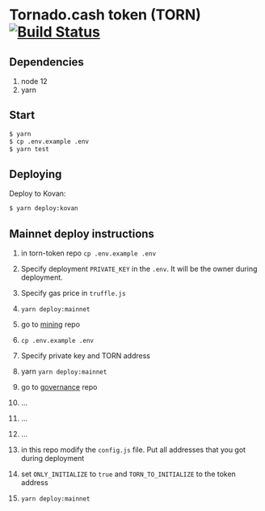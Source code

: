 # Tornado.cash token (TORN) [![Build Status](https://github.com/tornadocash/torn-token/workflows/build/badge.svg)](https://github.com/tornadocash/torn-token/actions)

## Dependencies

1. node 12
2. yarn

## Start

```bash
$ yarn
$ cp .env.example .env
$ yarn test
```

## Deploying

Deploy to Kovan:

```bash
$ yarn deploy:kovan
```

## Mainnet deploy instructions

1. in torn-token repo `cp .env.example .env`
2. Specify deployment `PRIVATE_KEY` in the `.env`. It will be the owner during deployment.
3. Specify gas price in `truffle.js`
4. `yarn deploy:mainnet`

5. go to [mining](https://github.com/tornadocash/tornado-anonymity-mining) repo
6. `cp .env.example .env`
7. Specify private key and TORN address
8. yarn `yarn deploy:mainnet`

9. go to [governance](https://github.com/tornadocash/governance) repo
10. ...
11. ...
12. ...

13. in this repo modify the `config.js` file. Put all addresses that you got during deployment
14. set `ONLY_INITIALIZE` to `true` and `TORN_TO_INITIALIZE` to the token address
15. `yarn deploy:mainnet`
